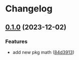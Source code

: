 # Changelog

## [0.1.0](https://github.com/YiCChi/front-monorepo/compare/math-v0.0.1...math-v0.1.0) (2023-12-02)


### Features

* add new pkg math ([84d3913](https://github.com/YiCChi/front-monorepo/commit/84d39138c29115b1494882e8c95bd39528a517a4))
